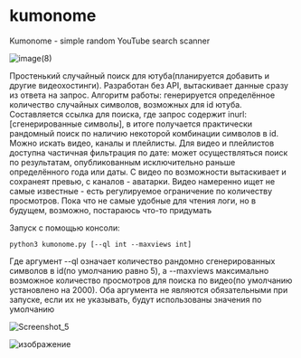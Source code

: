 # kumonome
Kumonome - simple random YouTube search scanner


![image(8)](https://github.com/idioinfectedstrixxx/kumonome/assets/172582897/dcc9f869-5628-4291-89d3-6c5174245819)


Простенький случайный поиск для ютуба(планируется добавить и другие видеохостинги). Разработан без API, вытаскивает данные сразу из ответа на запрос.
Алгоритм работы: генерируется определённое количество случайных символов, возможных для id ютуба. Составляется ссылка для поиска, где запрос содержит inurl:[сгенерированные символы], в итоге получается практически рандомный поиск по наличию некоторой комбинации символов в id. Можно искать видео, каналы и плейлисты. Для видео и плейлистов доступна частичная фильтрация по дате: может осуществляться поиск по результатам, опубликованным исключительно раньше определённого года или даты. С видео по возможности вытаскивает и сохранеят превью, с каналов - аватарки. Видео намеренно ищет не самые известные - есть регулируемое ограничение по количеству просмотров. Пока что не самые удобные для чтения логи, но в будущем, возможно, постараюсь что-то придумать

Запуск с помощью консоли:

```
python3 kumonome.py [--ql int --maxviews int]
```

Где аргумент --ql означает количество рандомно сгенерированных символов в id(по умолчанию равно 5), а --maxviews максимально возможное количество просмотров для поиска по видео(по умолчанию установлено на 2000). Оба аргумента не являются обязательными при запуске, если их не указывать, будут использованы значения по умолчанию


![Screenshot_5](https://github.com/idioinfectedstrixxx/kumonome/assets/172582897/024720e7-f66d-4e33-847a-cfd9806de37a)

![изображение](https://github.com/idioinfectedstrixxx/kumonome/assets/172582897/3bfde0d5-cf2e-45a9-9e78-f4e0101ded05)

